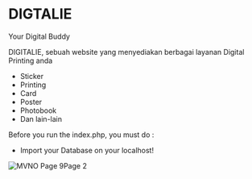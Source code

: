 # DIGTALIE
Your Digital Buddy


DIGITALIE, sebuah website yang menyediakan berbagai layanan Digital Printing anda

- Sticker
- Printing
- Card
- Poster
- Photobook
- Dan lain-lain


Before you run the index.php, you must do :
- Import your Database on your localhost!




![MVNO Page 9Page 2](https://github.com/AlekHesa/Digitalie_Digital-Printing/assets/91420580/47393b18-9549-4ca3-a3ee-bd606820be2f)
  
